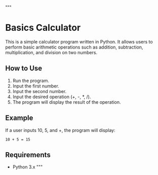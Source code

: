"""
# Basics Calculator
This is a simple calculator program written in Python. It allows users to perform basic arithmetic operations such  as addition, subtraction, multiplication, and division on two numbers.
## How to Use
1. Run the program.
2. Input the first number.
3. Input the second number.
4. Input the desired operation (+, -, *, /).
5. The program will display the result of the operation.
## Example  
If a user inputs 10, 5, and +, the program will display:
```
10 + 5 = 15
```
## Requirements
- Python 3.x
"""
